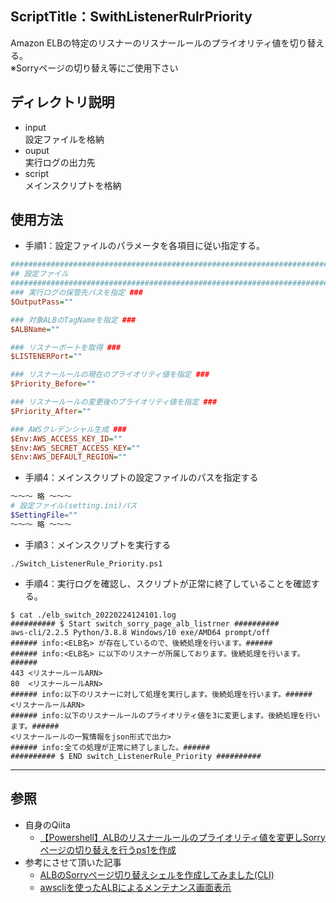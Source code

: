 ## ScriptTitle：SwithListenerRulrPriority
Amazon ELBの特定のリスナーのリスナールールのプライオリティ値を切り替える。<br>
※Sorryページの切り替え等にご使用下さい

## ディレクトリ説明
- input<br>
設定ファイルを格納
- ouput<br>
実行ログの出力先
- script<br>
メインスクリプトを格納

## 使用方法
- 手順1：設定ファイルのパラメータを各項目に従い指定する。
```:setting.ini
#######################################################################################
## 設定ファイル
#######################################################################################
### 実行ログの保管先パスを指定 ###
$OutputPass=""

### 対象ALBのTagNameを指定 ###
$ALBName=""

### リスナーポートを取得 ###
$LISTENERPort=""

### リスナールールの現在のプライオリティ値を指定 ###
$Priority_Before=""

### リスナールールの変更後のプライオリティ値を指定 ###
$Priority_After=""

### AWSクレデンシャル生成 ###
$Env:AWS_ACCESS_KEY_ID=""
$Env:AWS_SECRET_ACCESS_KEY=""
$Env:AWS_DEFAULT_REGION=""
```
- 手順4：メインスクリプトの設定ファイルのパスを指定する
```:Switch_ListenerRule_Priority.ps1
～～～ 略 ～～～
# 設定ファイル(setting.ini)パス
$SettingFile=""
～～～ 略 ～～～
```
- 手順3：メインスクリプトを実行する
```:スクリプト実行コマンド
./Switch_ListenerRule_Priority.ps1
```
- 手順4：実行ログを確認し、スクリプトが正常に終了していることを確認する。
```:実行ログ(例)
$ cat ./elb_switch_20220224124101.log
########## $ Start switch_sorry_page_alb_listrner ##########
aws-cli/2.2.5 Python/3.8.8 Windows/10 exe/AMD64 prompt/off
###### info:<ELB名> が存在しているので、後続処理を行います。######
###### info:<ELB名> に以下のリスナーが所属しております。後続処理を行います。######
443	<リスナールールARN>
80	<リスナールールARN>
###### info:以下のリスナーに対して処理を実行します。後続処理を行います。######
<リスナールールARN>
###### info:以下のリスナールールのプライオリティ値を3に変更します。後続処理を行います。######
<リスナールールの一覧情報をjson形式で出力>
###### info:全ての処理が正常に終了しました。######
########## $ END switch_ListenerRule_Priority ##########
```
***
## 参照
- 自身のQiita
  - [【Powershell】ALBのリスナールールのプライオリティ値を変更しSorryページの切り替えを行うps1を作成]()
- 参考にさせて頂いた記事
  - [ALBのSorryページ切り替えシェルを作成してみました(CLI)](https://cloud5.jp/alb-sorry-page-switch/) 
  - [awscliを使ったALBによるメンテナンス画面表示](https://note.com/udemaex/n/nb012758fd1f8)
